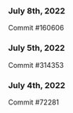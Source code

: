 ### July 8th, 2022

Commit #160606

### July 5th, 2022

Commit #314353


### July 4th, 2022

Commit #72281
